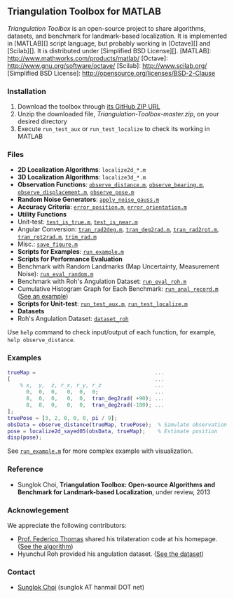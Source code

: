 ## Triangulation Toolbox for MATLAB

_Triangulation Toolbox_ is an open-source project to share algorithms, datasets, and benchmark for landmark-based localization. It is implemented in [MATLAB][] script language, but probably working in [Octave][] and [Scilab][]. It is distributed under [Simplified BSD License][].
[MATLAB]: http://www.mathworks.com/products/matlab/
[Octave]: http://www.gnu.org/software/octave/
[Scilab]: http://www.scilab.org/
[Simplified BSD License]: http://opensource.org/licenses/BSD-2-Clause

### Installation
 1. Download the toolbox through [its GitHub ZIP URL](https://github.com/SunglokChoi/Triangulation-Toolbox/archive/master.zip)
 1. Unzip the downloaded file, _Triangulation-Toolbox-master.zip_, on your desired directory
 1. Execute `run_test_aux` or `run_test_localize` to check its working in MATLAB

### Files
 * __2D Localization Algorithms__: `localize2d_*.m`
 * __3D Localization Algorithms__: `localize3d_*.m`
 * __Observation Functions__: [`observe_distance.m`][], [`observe_bearing.m`][], [`observe_displacement.m`][], [`observe_pose.m`][]
 * __Random Noise Generators__: [`apply_noise_gauss.m`][]
 * __Accuracy Criteria__: [`error_position.m`][], [`error_orientation.m`][]
 * __Utility Functions__
  * Unit-test: [`test_is_true.m`][], [`test_is_near.m`][]
  * Angular Conversion: [`tran_rad2deg.m`][], [`tran_deg2rad.m`][], [`tran_rad2rot.m`][], [`tran_rot2rad.m`][], [`trim_rad.m`][]
  * Misc.: [`save_figure.m`][]
 * __Scripts for Examples__: [`run_example.m`][]
 * __Scripts for Performance Evaluation__
  * Benchmark with Random Landmarks (Map Uncertainty, Measurement Noise): [`run_eval_random.m`][]
  * Benchmark with Roh's Angulation Dataset: [`run_eval_roh.m`][]
  * Cumulative Histogram Graph for Each Benchmark: [`run_anal_record.m`][] ([See an example](benchmark_result/run_eval_random(map,2d)/ex1_06_position.png))
 * __Scripts for Unit-test__: [`run_test_aux.m`][], [`run_test_localize.m`][]
 * __Datasets__
  * Roh's Angulation Dataset: [`dataset_roh`][]

 Use `help` command to check input/output of each function, for example, `help observe_distance`.

### Examples
```matlab
trueMap =                                      ...
[                                              ...
    % x,  y,  z, r_x, r_y, r_z                 ...
      0,  0,  0,   0,  0,  0;                  ...
      8,  0,  0,   0,  0,  tran_deg2rad( +90); ...
      8,  8,  0,   0,  0,  tran_deg2rad(-180); ...
];
truePose = [3, 2, 0, 0, 0, pi / 9];
obsData = observe_distance(trueMap, truePose);  % Simulate observation
pose = localize2d_sayed05(obsData, trueMap);    % Estimate position
disp(pose);
```

 See [`run_example.m`][] for more complex example with visualization.

[`observe_distance.m`]: https://github.com/SunglokChoi/Triangulation-Toolbox/blob/master/observe_distance.m
[`observe_bearing.m`]: https://github.com/SunglokChoi/Triangulation-Toolbox/blob/master/observe_bearing.m
[`observe_displacement.m`]: https://github.com/SunglokChoi/Triangulation-Toolbox/blob/master/observe_displacement.m
[`observe_pose.m`]: https://github.com/SunglokChoi/Triangulation-Toolbox/blob/master/observe_pose.m
[`apply_noise_gauss.m`]: https://github.com/SunglokChoi/Triangulation-Toolbox/blob/master/apply_noise_gauss.m
[`error_position.m`]: https://github.com/SunglokChoi/Triangulation-Toolbox/blob/master/error_position.m
[`error_orientation.m`]: https://github.com/SunglokChoi/Triangulation-Toolbox/blob/master/error_orientation.m
[`test_is_true.m`]: https://github.com/SunglokChoi/Triangulation-Toolbox/blob/master/test_is_true.m
[`test_is_near.m`]: https://github.com/SunglokChoi/Triangulation-Toolbox/blob/master/test_is_near.m
[`tran_rad2deg.m`]: https://github.com/SunglokChoi/Triangulation-Toolbox/blob/master/tran_rad2deg.m
[`tran_deg2rad.m`]: https://github.com/SunglokChoi/Triangulation-Toolbox/blob/master/tran_deg2rad.m
[`tran_rad2rot.m`]: https://github.com/SunglokChoi/Triangulation-Toolbox/blob/master/tran_rad2rot.m
[`tran_rot2rad.m`]: https://github.com/SunglokChoi/Triangulation-Toolbox/blob/master/tran_rot2rad.m
[`trim_rad.m`]: https://github.com/SunglokChoi/Triangulation-Toolbox/blob/master/trim_rad.m
[`save_figure.m`]: https://github.com/SunglokChoi/Triangulation-Toolbox/blob/master/save_figure.m
[`run_example.m`]: https://github.com/SunglokChoi/Triangulation-Toolbox/blob/master/run_example.m
[`run_eval_random.m`]: https://github.com/SunglokChoi/Triangulation-Toolbox/blob/master/run_eval_random.m
[`run_eval_roh.m`]: https://github.com/SunglokChoi/Triangulation-Toolbox/blob/master/run_eval_roh.m
[`run_anal_record.m`]: https://github.com/SunglokChoi/Triangulation-Toolbox/blob/master/run_anal_record.m
[`run_test_aux.m`]: https://github.com/SunglokChoi/Triangulation-Toolbox/blob/master/run_test_aux.m
[`run_test_localize.m`]: https://github.com/SunglokChoi/Triangulation-Toolbox/blob/master/run_test_localize.m
[`dataset_roh`]: https://github.com/SunglokChoi/Triangulation-Toolbox/blob/master/dataset_roh
[`localize3d_thomas05`]:https://github.com/SunglokChoi/Triangulation-Toolbox/blob/master/localize3d_thomas05.m

### Reference
 * Sunglok Choi, __Triangulation Toolbox: Open-source Algorithms and Benchmark for Landmark-based Localization__, under review, 2013

### Acknowlegement
 We appreciate the following contributors:
 * [Prof. Federico Thomas](http://www.iri.upc.edu/people/thomas/) shared his trilateration code at his homepage. ([See the algorithm][`localize3d_thomas05`])
 * Hyunchul Roh provided his angulation dataset. ([See the dataset][`dataset_roh`])

### Contact
 * [Sunglok Choi](http://sites.google.com/site/sunglok/) (sunglok AT hanmail DOT net)
